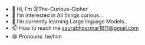 - 👋 Hi, I’m @The-Curious-Cipher
- 👀 I’m interested in All things curious...
- 🌱 I’m currently learning Large lnguage Models..
- 📫 How to reach me saurabhparmar1611@gmail.com
- 😄 Pronouns: he/him

<!---
The-Curious-Cipher/The-Curious-Cipher is a ✨ special ✨ repository because its `README.md` (this file) appears on your GitHub profile.
You can click the Preview link to take a look at your changes.
--->
